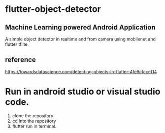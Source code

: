 # flutter-object-detector
## Machine Learning powered Android Application

A simple object detector in realtime and from camera using mobilenet and flutter tflite. 

## reference
https://towardsdatascience.com/detecting-objects-in-flutter-4fe8cfccef14

# Run in android studio or visual studio code.
1. clone the repository
2. cd into the repository
3. flutter run in terminal. 
